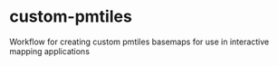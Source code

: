 # custom-pmtiles
Workflow for creating custom pmtiles basemaps for use in interactive mapping applications
